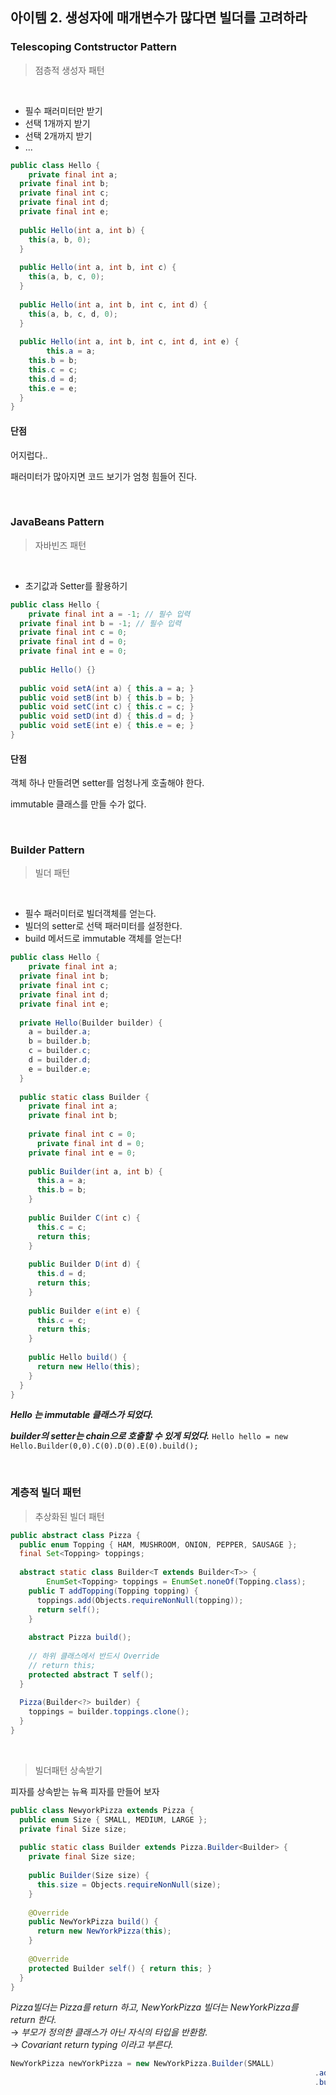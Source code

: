 ## 아이템 2. 생성자에 매개변수가 많다면 빌더를 고려하라

### Telescoping Contstructor Pattern

> 점층적 생성자 패턴

<br>

- 필수 패러미터만 받기
- 선택 1개까지 받기
- 선택 2개까지 받기
- ...

```java
public class Hello {
	private final int a;
  private final int b;
  private final int c;
  private final int d;
  private final int e;
  
  public Hello(int a, int b) {
    this(a, b, 0);
  }
  
  public Hello(int a, int b, int c) {
    this(a, b, c, 0);
  }
  
  public Hello(int a, int b, int c, int d) {
    this(a, b, c, d, 0);
  }
  
  public Hello(int a, int b, int c, int d, int e) {
		this.a = a;
    this.b = b;
    this.c = c;
    this.d = d;
    this.e = e;
  }
}
```

#### 단점

어지럽다..

패러미터가 많아지면 코드 보기가 엄청 힘들어 진다.

<br>

### JavaBeans Pattern

> 자바빈즈 패턴

<br>

- 초기값과 Setter를 활용하기

```java
public class Hello {
	private final int a = -1; // 필수 입력
  private final int b = -1; // 필수 입력
  private final int c = 0;
  private final int d = 0;
  private final int e = 0;
  
  public Hello() {}
  
  public void setA(int a) { this.a = a; }
  public void setB(int b) { this.b = b; }
  public void setC(int c) { this.c = c; }
  public void setD(int d) { this.d = d; }
  public void setE(int e) { this.e = e; }
}
```

#### 단점

객체 하나 만들려면 setter를 엄청나게 호출해야 한다.

immutable 클래스를 만들 수가 없다.

<br>

### Builder Pattern

> 빌더 패턴

<br>

- 필수 패러미터로 빌더객체를 얻는다.
- 빌더의 setter로 선택 패러미터를 설정한다.
- build 메서드로 immutable 객체를 얻는다!

```java
public class Hello {
	private final int a;
  private final int b;
  private final int c;
  private final int d;
  private final int e;
  
  private Hello(Builder builder) {
    a = builder.a;
    b = builder.b;
    c = builder.c;
    d = builder.d;
    e = builder.e;
  }
  
  public static class Builder {
    private final int a;
    private final int b;
    
    private final int c = 0;
	  private final int d = 0;
  	private final int e = 0;
    
    public Builder(int a, int b) {
      this.a = a;
      this.b = b;
    }
    
    public Builder C(int c) {
      this.c = c;
      return this;
    }
    
    public Builder D(int d) {
      this.d = d;
      return this;
    }
    
    public Builder e(int e) {
      this.c = c;
      return this;
    }
    
    public Hello build() {
      return new Hello(this);
    }
  }
}
```

***Hello 는 immutable 클래스가 되었다.***

***builder의 setter는 chain으로 호출할 수 있게 되었다.***
`Hello hello = new Hello.Builder(0,0).C(0).D(0).E(0).build();`

<br>

### 계층적 빌더 패턴

> 추상화된 빌더 패턴

```java
public abstract class Pizza {
  public enum Topping { HAM, MUSHROOM, ONION, PEPPER, SAUSAGE };
  final Set<Topping> toppings;
  
  abstract static class Builder<T extends Builder<T>> {
		EnumSet<Topping> toppings = EnumSet.noneOf(Topping.class);
    public T addTopping(Topping topping) {
      toppings.add(Objects.requireNonNull(topping));
      return self();
    }
    
    abstract Pizza build();
    
    // 하위 클래스에서 반드시 Override
    // return this;
    protected abstract T self();
  }
  
  Pizza(Builder<?> builder) {
    toppings = builder.toppings.clone();
  }
}
```

<br>

> 빌더패턴 상속받기

피자를 상속받는 뉴욕 피자를 만들어 보자

```java
public class NewyorkPizza extends Pizza {
  public enum Size { SMALL, MEDIUM, LARGE };
  private final Size size;
  
  public static class Builder extends Pizza.Builder<Builder> {
    private final Size size;
    
    public Builder(Size size) {
      this.size = Objects.requireNonNull(size);
    }
    
    @Override
    public NewYorkPizza build() {
      return new NewYorkPizza(this);
    }
    
    @Override 
    protected Builder self() { return this; }
  }
}
```

*Pizza빌더는 Pizza를 return 하고, NewYorkPizza 빌더는 NewYorkPizza를 return 한다.*<br>
&rarr; *부모가 정의한 클래스가 아닌 자식의 타입을 반환함.*<br>
&rarr; *Covariant return typing 이라고 부른다.*<br>

```java
NewYorkPizza newYorkPizza = new NewYorkPizza.Builder(SMALL)
  																	.addToping(SAUSAGE)
  																	.build();
```

